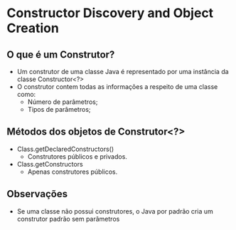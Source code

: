 # Constructor Discovery and Object Creation

## O que é um Construtor?
  * Um construtor de uma classe Java é representado por uma instância da classe Constructor<?>
  * O construtor contem todas as informações a respeito de uma classe como:
    * Número de parâmetros;
    * Tipos de parâmetros;

## Métodos dos objetos de Construtor<?>
  * Class.getDeclaredConstructors()
    * Construtores públicos e privados.
  * Class.getConstructors
    * Apenas construtores públicos.

## Observações
  * Se uma classe não possui construtores, o Java por padrão cria um construtor padrão sem parâmetros